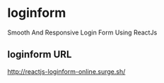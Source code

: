 # loginform
 Smooth And Responsive Login Form Using ReactJs

## loginform URL
http://reactjs-loginform-online.surge.sh/
